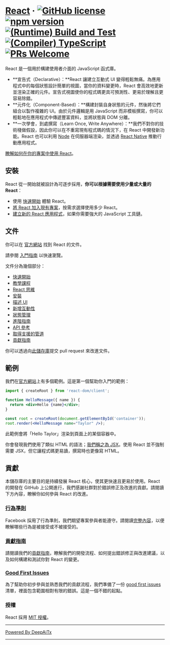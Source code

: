 # [React](https://react.dev/) &middot; [![GitHub license](https://img.shields.io/badge/license-MIT-blue.svg)](https://github.com/facebook/react/blob/main/LICENSE) [![npm version](https://img.shields.io/npm/v/react.svg?style=flat)](https://www.npmjs.com/package/react) [![(Runtime) Build and Test](https://github.com/facebook/react/actions/workflows/runtime_build_and_test.yml/badge.svg)](https://github.com/facebook/react/actions/workflows/runtime_build_and_test.yml) [![(Compiler) TypeScript](https://github.com/facebook/react/actions/workflows/compiler_typescript.yml/badge.svg?branch=main)](https://github.com/facebook/react/actions/workflows/compiler_typescript.yml) [![PRs Welcome](https://img.shields.io/badge/PRs-welcome-brightgreen.svg)](https://legacy.reactjs.org/docs/how-to-contribute.html#your-first-pull-request)

React 是一個用於構建使用者介面的 JavaScript 函式庫。

* **宣告式（Declarative）：**React 讓建立互動式 UI 變得輕鬆無痛。為應用程式中的每個狀態設計簡單的視圖，當你的資料變更時，React 會高效地更新並渲染正確的元件。宣告式視圖使你的程式碼更具可預測性、更易於理解且更容易除錯。
* **元件化（Component-Based）：**構建封裝自身狀態的元件，然後將它們組合以製作複雜的 UI。由於元件邏輯是用 JavaScript 而非模板撰寫，你可以輕鬆地在應用程式中傳遞豐富資料，並將狀態與 DOM 分離。
* **一次學會，到處撰寫（Learn Once, Write Anywhere）：**我們不對你的技術棧做假設，因此你可以在不重寫現有程式碼的情況下，在 React 中開發新功能。React 也可以利用 [Node](https://nodejs.org/en) 在伺服器端渲染，並透過 [React Native](https://reactnative.dev/) 推動行動應用程式。

[瞭解如何在你的專案中使用 React](https://react.dev/learn)。

## 安裝

React 從一開始就被設計為可逐步採用，**你可以根據需要使用少量或大量的 React**：

* 使用 [快速開始](https://react.dev/learn) 體驗 React。
* [將 React 加入現有專案](https://react.dev/learn/add-react-to-an-existing-project)，按需求選擇使用多少 React。
* [建立新的 React 應用程式](https://react.dev/learn/start-a-new-react-project)，如果你需要強大的 JavaScript 工具鏈。

## 文件

你可以在 [官方網站](https://react.dev/) 找到 React 的文件。

請參閱 [入門指南](https://react.dev/learn) 以快速瀏覽。

文件分為幾個部分：

* [快速開始](https://react.dev/learn)
* [教學課程](https://react.dev/learn/tutorial-tic-tac-toe)
* [React 思維](https://react.dev/learn/thinking-in-react)
* [安裝](https://react.dev/learn/installation)
* [描述 UI](https://react.dev/learn/describing-the-ui)
* [新增互動性](https://react.dev/learn/adding-interactivity)
* [狀態管理](https://react.dev/learn/managing-state)
* [進階指南](https://react.dev/learn/escape-hatches)
* [API 參考](https://react.dev/reference/react)
* [取得支援的管道](https://react.dev/community)
* [貢獻指南](https://legacy.reactjs.org/docs/how-to-contribute.html)

你可以透過向[此儲存庫](https://github.com/reactjs/react.dev)提交 pull request 來改進文件。

## 範例

我們在[官方網站](https://react.dev/)上有多個範例。這是第一個幫助你入門的範例：

```jsx
import { createRoot } from 'react-dom/client';

function HelloMessage({ name }) {
  return <div>Hello {name}</div>;
}

const root = createRoot(document.getElementById('container'));
root.render(<HelloMessage name="Taylor" />);
```

此範例會將「Hello Taylor」渲染到頁面上的某個容器中。

你會發現我們使用了類似 HTML 的語法；[我們稱之為 JSX](https://react.dev/learn#writing-markup-with-jsx)。使用 React 並不強制需要 JSX，但它讓程式碼更易讀，撰寫時也更像寫 HTML。

## 貢獻

本儲存庫的主要目的是持續發展 React 核心，使其更快速且更易於使用。React 的開發在 GitHub 上公開進行，我們感謝社群對於錯誤修正及改進的貢獻。請閱讀下方內容，瞭解你如何參與 React 的改進。

### [行為準則](https://code.fb.com/codeofconduct)

Facebook 採用了行為準則，我們期望專案參與者能遵守。請閱讀[完整內容](https://code.fb.com/codeofconduct)，以便瞭解哪些行為是被接受或不被接受的。

### [貢獻指南](https://legacy.reactjs.org/docs/how-to-contribute.html)

請閱讀我們的[貢獻指南](https://legacy.reactjs.org/docs/how-to-contribute.html)，瞭解我們的開發流程、如何提出錯誤修正與改進建議，以及如何構建和測試你對 React 的變更。

### [Good First Issues](https://github.com/facebook/react/labels/good%20first%20issue)

為了幫助你初步參與並熟悉我們的貢獻流程，我們準備了一份 [good first issues](https://github.com/facebook/react/labels/good%20first%20issue) 清單，裡面包含範圍相對有限的錯誤。這是一個不錯的起點。

### 授權

React 採用 [MIT 授權](./LICENSE)。

---

[Powered By DeepAiTx](https://github.com/DeepAiTx)

---
